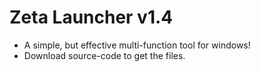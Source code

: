 # Zeta Launcher v1.4
- A simple, but effective multi-function tool for windows!
- Download source-code to get the files.
